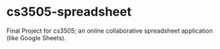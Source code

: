 # cs3505-spreadsheet
Final Project for cs3505; an online collaborative spreadsheet application (like Google Sheets).

